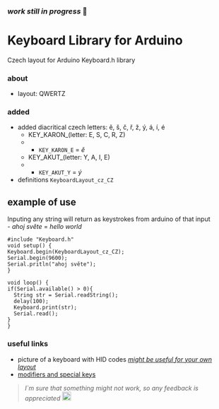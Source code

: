 
### *work still in progress* 🚧
# Keyboard Library for Arduino

Czech layout for Arduino Keyboard.h library
### **about**
  - layout: QWERTZ<br>
### **added**
  - added diacritical czech letters: ě, š, č, ř, ž,   ý, á, í, é
      - KEY_KARON_(letter: E, S, C, R, Z)
      - - `KEY_KARON_E` = *ě*
      - KEY_AKUT_(letter: Y, A, I, E)
      - - `KEY_AKUT_Y` = *ý*
 - definitions `KeyboardLayout_cz_CZ`
  

## example of use
Inputing any string will return as keystrokes from arduino of that input 
 <br>- *ahoj světe* = *hello world* 
```
#include "Keyboard.h"
void setup() {
Keyboard.begin(KeyboardLayout_cz_CZ);
Serial.begin(9600);
Serial.pritln("ahoj světe");
}

void loop() {
if(Serial.available() > 0){
  String str = Serial.readString(); 
  delay(100);
  Keyboard.print(str);
  Serial.read();
}
}
```
### useful links 
- picture of a keyboard with HID codes [*might be useful for your own layout*](https://raw.githubusercontent.com/qlyoung/armory-keyboard/master/layouts/keyboard-layout.png)
- [modifiers and special keys](https://www.arduino.cc/reference/en/language/functions/usb/keyboard/keyboardmodifiers/)
>*I`m sure that something might not work, so any feedback is appreciated* <img src="https://images.emojiterra.com/google/noto-emoji/unicode-15.1/color/svg/1f1e8-1f1ff.svg" alt="czech flag?" style="height: 20px;"/>

